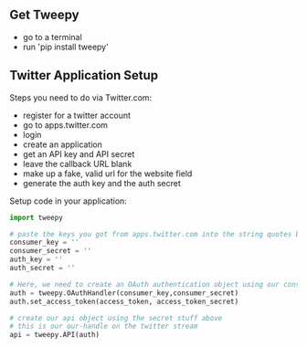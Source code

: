## Get Tweepy

+ go to a terminal
+ run 'pip install tweepy'

## Twitter Application Setup

Steps you need to do via Twitter.com:

+ register for a twitter account
+ go to apps.twitter.com
+ login
+ create an application
+ get an API key and API secret
+ leave the callback URL blank
+ make up a fake, valid url for the website field
+ generate the auth key and the auth secret

Setup code in your application:

````python
import tweepy

# paste the keys you got from apps.twitter.com into the string quotes below
consumer_key = ''
consumer_secret = ''
auth_key = ''
auth_secret = '' 

# Here, we need to create an OAuth authentication object using our consumer key and secret
auth = tweepy.OAuthHandler(consumer_key,consumer_secret)
auth.set_access_token(access_token, access_token_secret)

# create our api object using the secret stuff above
# this is our our-handle on the twitter stream
api = tweepy.API(auth)

````

